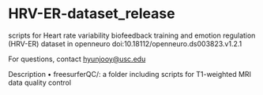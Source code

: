 # HRV-ER-dataset_release

scripts for Heart rate variability biofeedback training and emotion regulation (HRV-ER) dataset in openneuro 
doi:10.18112/openneuro.ds003823.v1.2.1

For questions, contact hyunjooy@usc.edu


Description
•	freesurferQC/: a folder including scripts for T1-weighted MRI data quality control
